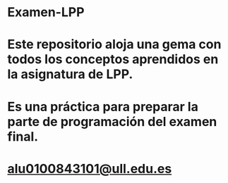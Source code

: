 # Examen-LPP

# Este repositorio aloja una gema con todos los conceptos aprendidos en la asignatura de LPP. 
# Es una práctica para preparar la parte de programación del examen final. 

# alu0100843101@ull.edu.es

